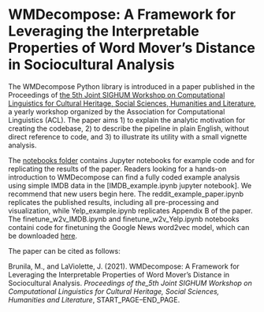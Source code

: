 # WMDecompose: A Framework for Leveraging the Interpretable Properties of Word Mover’s Distance in Sociocultural Analysis

The WMDecompose Python library is introduced in a paper published in the Proceedings of [the 5th Joint SIGHUM Workshop on Computational Linguistics for Cultural Heritage, Social Sciences, Humanities and Literature](https://www.aclweb.org/portal/content/5th-joint-sighum-workshop-computational-linguistics-cultural-heritage-social-sciences), a yearly workshop organized by the Association for Computational Linguistics (ACL). The paper aims 1) to explain the analytic motivation for creating the codebase, 2) to describe the pipeline in plain English, without direct reference to code, and 3) to illustrate its utility with a small vignette analysis. 

The [notebooks folder](https://github.com/maybemkl/wmdecompose/tree/master/paper/notebooks) contains Jupyter notebooks for example code and for replicating the results of the paper. Readers looking for a hands-on introduction to WMDecompose can find a fully coded example analysis using simple IMDB data in the [IMDB_example.ipynb jupyter notebook]. We recommend that new users begin here. The reddit_example_paper.ipynb replicates the published results, including all pre-processing and visualization, while Yelp_example.ipynb replicates Appendix B of the paper. The finetune_w2v_IMDB.ipynb and finetune_w2v_Yelp.ipynb notebooks containi code for finetuning the Google News word2vec model, which can be downloaded [here](https://github.com/mmihaltz/word2vec-GoogleNews-vectors).

The paper can be cited as follows:

Brunila, M., and LaViolette, J. (2021). WMDecompose: A Framework for Leveraging the Interpretable Properties of Word Mover’s Distance in Sociocultural Analysis. _Proceedings of the_5th Joint SIGHUM Workshop on Computational Linguistics for Cultural Heritage, Social Sciences, Humanities and Literature_, START_PAGE–END_PAGE.

